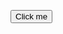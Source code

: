 <body>

<button onclick="myFunction()">Click me</button>

<script>
function myFunction() {
  document.getElementById("demo").innerHTML = "Hello World";
}
</script>

</body>
</html>
